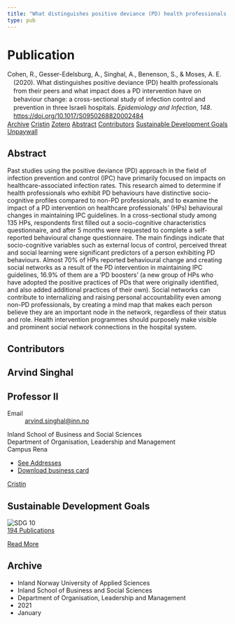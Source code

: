 ```yaml
---
title: "What distinguishes positive deviance (PD) health professionals from their peers and what impact does a PD intervention have on behaviour change: a cross-sectional study of infection control and prevention in three Israeli hospitals"
type: pub
---
```

<h1>Publication</h1>
<article id="csl-bib-container-8G9YPMM5" class="csl-bib-container">
  <div class="csl-bib-body" style="line-height: 1.35; padding-left: 1em; text-indent:-1em;">
  <div class="csl-entry">Cohen, R., Gesser-Edelsburg, A., Singhal, A., Benenson, S., &amp; Moses, A. E. (2020). What distinguishes positive deviance (PD) health professionals from their peers and what impact does a PD intervention have on behaviour change: a cross-sectional study of infection control and prevention in three Israeli hospitals. <i>Epidemiology and Infection</i>, <i>148</i>. <a href="https://doi.org/10.1017/S0950268820002484">https://doi.org/10.1017/S0950268820002484</a></div>
</div>
  <div class="csl-bib-buttons">
    <a href="#taxonomy-article-8G9YPMM5" class="csl-bib-button">Archive</a>
    <a href="https://app.cristin.no/results/show.jsf?id=1873306" alt="Cristin URL" class="csl-bib-button">Cristin</a>
    <a href="http://zotero.org/groups/5022929/items/8G9YPMM5" alt="Zotero URL" class="csl-bib-button">Zotero</a>
    <a href="#abstract-article-8G9YPMM5" class="csl-bib-button">Abstract</a>
    <a href="#contributors-article-8G9YPMM5" class="csl-bib-button">Contributors</a>
    <a href="#sdg-article-8G9YPMM5" class="csl-bib-button">Sustainable Development Goals</a>
    <a href="https://www.cambridge.org/core/services/aop-cambridge-core/content/view/D6A70BA3D174389B937347B69ACAD95A/S0950268820002484a.pdf/div-class-title-what-distinguishes-positive-deviance-pd-health-professionals-from-their-peers-and-what-impact-does-a-pd-intervention-have-on-behaviour-change-a-cross-sectional-study-of-infection-control-and-prevention-in-three-israeli-hospitals-div.pdf" class="csl-bib-button">Unpaywall</a>
  </div>
  <div id="csl-bib-meta-container-8G9YPMM5"></div>
</article>
<div id="csl-bib-meta-8G9YPMM5" class="csl-bib-meta">
  <article id="abstract-article-8G9YPMM5" class="abstract-article">
    <h1>Abstract</h1>
    Past studies using the positive deviance (PD) approach in the field of infection prevention and control (IPC) have primarily focused on impacts on healthcare-associated infection rates. This research aimed to determine if health professionals who exhibit PD behaviours have distinctive socio-cognitive profiles compared to non-PD professionals, and to examine the impact of a PD intervention on healthcare professionals’ (HPs) behavioural changes in maintaining IPC guidelines. In a cross-sectional study among 135 HPs, respondents first filled out a socio-cognitive characteristics questionnaire, and after 5 months were requested to complete a self-reported behavioural change questionnaire. The main findings indicate that socio-cognitive variables such as external locus of control, perceived threat and social learning were significant predictors of a person exhibiting PD behaviours. Almost 70% of HPs reported behavioural change and creating social networks as a result of the PD intervention in maintaining IPC guidelines, 16.9% of them are a ‘PD boosters’ (a new group of HPs who have adopted the positive practices of PDs that were originally identified, and also added additional practices of their own). Social networks can contribute to internalizing and raising personal accountability even among non-PD professionals, by creating a mind map that makes each person believe they are an important node in the network, regardless of their status and role. Health intervention programmes should purposely make visible and prominent social network connections in the hospital system.
  </article>
  <article id="contributors-article-8G9YPMM5" class="contributors-article">
    <h1>Contributors</h1>
    <div class="personas">
<div class="vrtx-hinn-person-card">
<div class="photo">
<i class="lar la-user-circle missing-person"></i>
</div>
<div class="info">
<hgroup><h1>Arvind Singhal</h1>
<h2>Professor II</h2>
</hgroup><dl>
<dt>Email</dt>
<dd>
<a href="mailto:arvind.singhal@inn.no">arvind.singhal@inn.no</a>
</dd>
</dl>
<p>
Inland School of Business and Social Sciences<br>
Department of Organisation, Leadership and Management<br>
Campus Rena
</p>
<ul class="vrtx-hinn-links">
<li><a href="https://www.inn.no/english/find-an-employee/arvind-singhal.html#vrtx-hinn-addresses">See Addresses</a></li>
<li><a href="https://www.inn.no/english/find-an-employee/arvind-singhal.html?vrtx=vcf">Download business card</a></li>
</ul>
</div>
</div>
<a href="https://app.cristin.no/persons/show.jsf?id=863653" alt="Cristin URL" class="personas-cristin">Cristin</a>
</div>
  </article>
  <article id="sdg-article-8G9YPMM5" class="sdg-article">
    <h1>Sustainable Development Goals</h1>
    <div class="sdg-container"><div id="sdg10" class="sdg">
<img src="{{< params subfolder >}}images/sdg/sdg10_en.png" class="image" alt="SDG 10">
<div class="sdg-overlay">
<a href="{{< params subfolder >}}en/archive/?sdg=10#archive" class="sdg-publication-count"><span>194</span> Publications</a>
<p><a href="https://sdgs.un.org/goals/goal10" class="sdg-read-more">Read More</a></p>
</div>
</div></div>
  </article>
  <article id="taxonomy-article-8G9YPMM5" class="taxonomy-article">
    <h1>Archive</h1>
    <ul>
      <li>Inland Norway University of Applied Sciences</li>
      <li>Inland School of Business and Social Sciences</li>
      <li>Department of Organisation, Leadership and Management</li>
      <li>2021</li>
      <li>January</li>
    </ul>
  </article>
</div>
